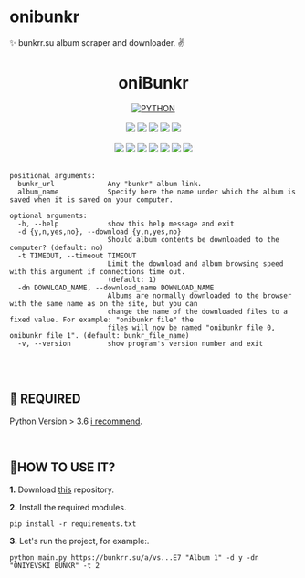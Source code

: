 # onibunkr
✨ bunkrr.su album scraper and downloader. ✌️

<h1 align="center">oniBunkr</h1> 

<div align="center">
<a href="https://github.com/topics/html"><img alt="PYTHON" src="https://img.shields.io/badge/PYTHON%20-%23E34F26.svg?&style=for-the-badge"/></a>
<br>
<br>
<a href="https://github.com/oniyevski/onibunkr"><img src="https://badges.frapsoft.com/os/v1/open-source.svg?v=103"></a>
<a href="https://github.com/oniyevski/onibunkr"><img src="https://img.shields.io/badge/Built%20by-developers%20%3C%2F%3E-0059b3"></a>
<a href="https://github.com/oniyevski/onibunkr"><img src="https://img.shields.io/static/v1.svg?label=Contributions&message=Welcome&color=yellow"></a>
<a href="https://github.com/oniyevski"><img src="https://img.shields.io/badge/Maintained%3F-yes-brightgreen.svg?v=103"></a>
<a href="https://github.com/oniyevski/onibunkr/blob/main/LICENSE"><img src="https://img.shields.io/badge/license-MIT-blue.svg?v=103"></a>
<br>
<br>
<a href="https://github.com/oniyevski/onibunkr/graphs/contributors"><img src="https://img.shields.io/github/contributors/oniyevski/onibunkr?color=brightgreen"></a>
<a href="https://github.com/oniyevski/onibunkr/stargazers"><img src="https://img.shields.io/github/stars/oniyevski/onibunkr?color=0059b3"></a>
<a href="https://github.com/oniyevski/onibunkr/network/members"><img src="https://img.shields.io/github/forks/oniyevski/onibunkr?color=yellow"></a>
<a href="https://github.com/oniyevski/onibunkr/issues"><img src="https://img.shields.io/github/issues/oniyevski/onibunkr?color=0059b3"></a>
<a href="ühttps://github.com/oniyevski/onibunkr/issues?q=is%3Aissue+is%3Aclosed"><img src="https://img.shields.io/github/issues-closed-raw/oniyevski/onibunkr?color=yellow"></a>
<a href="https://github.com/oniyevski/onibunkr/pulls"><img src="https://img.shields.io/github/issues-pr/oniyevski/onibunkr?color=brightgreen"></a>
<a href="https://github.com/oniyevski/onibunkr/pulls?q=is%3Apr+is%3Aclosed"><img src="https://img.shields.io/github/issues-pr-closed-raw/oniyevski/onibunkr?color=0059b3"></a> 

</div>
<br>

```terminal
positional arguments:
  bunkr_url             Any "bunkr" album link.
  album_name            Specify here the name under which the album is saved when it is saved on your computer.

optional arguments:
  -h, --help            show this help message and exit
  -d {y,n,yes,no}, --download {y,n,yes,no}
                        Should album contents be downloaded to the computer? (default: no)
  -t TIMEOUT, --timeout TIMEOUT
                        Limit the download and album browsing speed with this argument if connections time out.
                        (default: 1)
  -dn DOWNLOAD_NAME, --download_name DOWNLOAD_NAME
                        Albums are normally downloaded to the browser with the same name as on the site, but you can
                        change the name of the downloaded files to a fixed value. For example: "onibunkr file" the
                        files will now be named "onibunkr file 0, onibunkr file 1". (default: bunkr_file_name)
  -v, --version         show program's version number and exit
```
<br>
<br>

## 📌 REQUIRED

Python Version > 3.6  [i recommend](https://www.python.org/downloads/release/python-386/).


<br>


## 👷HOW TO USE IT? 

**1.** Download [this](https://github.com/oniyevski/onibunkr) repository.

**2.** Install the required modules.

```terminal
pip install -r requirements.txt
```

**3.** Let's run the project, for example:.

```terminal
python main.py https://bunkrr.su/a/vs...E7 "Album 1" -d y -dn "ONIYEVSKI BUNKR" -t 2
```

